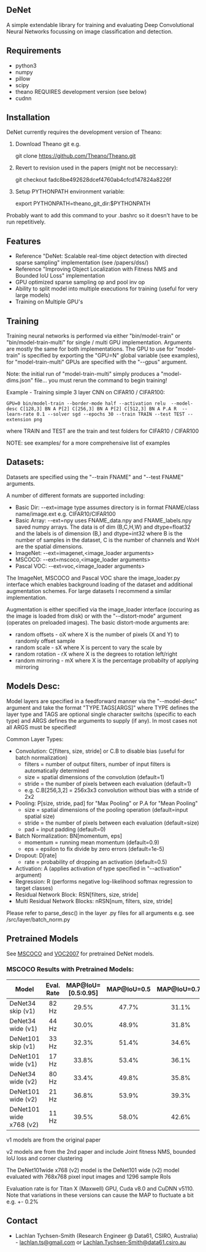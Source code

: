 DeNet
-----------
A simple extendable library for training and evaluating Deep Convolutional Neural Networks focussing on image classification and detection. 

Requirements
-----------
* python3
* numpy
* pillow
* scipy
* theano REQUIRES development version (see below)
* cudnn 

Installation
-----------

DeNet currently requires the development version of Theano:
1. Download Theano git e.g.

    git clone https://github.com/Theano/Theano.git

2. Revert to revision used in the papers (might not be neccessary):

    git checkout fadc8be492628dcef4760ab4cfcd147824a8226f

3. Setup PYTHONPATH environment variable:

    export PYTHONPATH=theano_git_dir:$PYTHONPATH

Probably want to add this command to your .bashrc so it doesn't have to be run repetitively.

Features
-----------
* Reference "DeNet: Scalable real-time object detection with directed sparse sampling" implementation (see /papers/dss/)
* Reference "Improving Object Localization with Fitness NMS and Bounded IoU Loss" implementation
* GPU optimized sparse sampling op and pool inv op
* Ability to split model into multiple executions for training (useful for very large models)
* Training on Multiple GPU's

Training
-----------
Training neural networks is performed via either "bin/model-train" or "bin/model-train-multi" for 
single / multi GPU implementation. Arguments are mostly the same for both implementations. The GPU to 
use for "model-train" is specified by exporting the "GPU=N" global variable (see examples), 
for "model-train-multi" GPUs are specified with the "--gpus" argument.

Note: the initial run of "model-train-multi" simply produces a "model-dims.json" file... you must
rerun the command to begin training!

Example - Training simple 3 layer CNN on CIFAR10 / CIFAR100: 

	GPU=0 bin/model-train --border-mode half --activation relu  --model-desc C[128,3] BN A P[2] C[256,3] BN A P[2] C[512,3] BN A P.A R  --learn-rate 0.1 --solver sgd --epochs 30 --train TRAIN --test TEST --extension png 

where TRAIN and TEST are the train and test folders for CIFAR10 / CIFAR100

NOTE: see examples/ for a more comprehensive list of examples

Datasets:
-----------
Datasets are specified using the "--train FNAME" and "--test FNAME" arguments. 

A number of different formats are supported including:
* Basic Dir: --ext=image type
  assumes directory is in format FNAME/class name/image.ext e.g. CIFAR10/CIFAR100
* Basic Array: --ext=npy
  uses FNAME_data.npy and FNAME_labels.npy saved numpy arrays. The data is of dim
  (B,C,H,W) and dtype=float32 and the labels is of dimension (B,) and dtype=int32 where B is the number of 
  samples in the dataset, C is the number of channels and WxH are the spatial dimensions. 
* ImageNet: --ext=imagenet,<image_loader arguments> 
* MSCOCO: --ext=mscoco,<image_loader arguments>
* Pascal VOC: --ext=voc,<image_loader arguments>

The ImageNet, MSCOCO and Pascal VOC share the image_loader.py interface which enables background loading of 
the dataset and additional augmentation schemes. For large datasets I recommend a similar implementation.

Augmentation is either specified via the image_loader interface (occuring as the image is loaded
from disk) or with the "--distort-mode" argument (operates on preloaded images). The basic distort-mode 
arguments are: 
* random offsets - oX where X is the number of pixels (X and Y) to randomly offset sample
* random scale - sX where X is percent to vary the scale by
* random rotation - rX where X is the degrees to rotation left/right
* random mirroring - mX where X is the percentage probabilty of applying mirroring

Models Desc:
-----------
Model layers are specified in a feedforward manner via the "--model-desc" argument and take the 
format "TYPE.TAGS[ARGS]" where TYPE defines the layer type and TAGS are optional single character 
switchs (specific to each type) and ARGS defines the arguments to supply (if any). In most cases 
not all ARGS must be specified! 

Common Layer Types:
* Convolution: C[filters, size, stride] or C.B to disable bias (useful for batch normalization)
  - filters = number of output filters, number of input filters is automatically determined
  - size = spatial dimensions of the convolution (default=1)
  - stride = the number of pixels between each evaluation (default=1) 
  - e.g. C.B[256,3,2] = 256x3x3 convolution without bias with a stride of 2x2
* Pooling: P[size, stride, pad] for "Max Pooling" or P.A for "Mean Pooling"
  - size = spatial dimensions of the pooling operation (default=input spatial size) 
  - stride = the number of pixels between each evaluation (default=size) 
  - pad = input padding (default=0) 
* Batch Normalization: BN[momentum, eps]
  - momentum = running mean momentum (default=0.9)
  - eps = epsilon to fix divide by zero errors (default=1e-5)
* Dropout: D[rate]
  - rate = probability of dropping an activation (default=0.5)
* Activation: A (applies activation of type specified in "--activation" argument)
* Regression: R (performs negative log-likelihood softmax regression to target classes)
* Residual Network Block: RSN[filters, size, stride]
* Multi Residual Network Blocks: nRSN[num, filters, size, stride]

Please refer to parse_desc() in the layer .py files for all arguments e.g. see /src/layer/batch_norm.py

Pretrained Models
-----------

See [MSCOCO](/models/mscoco/README.md) and [VOC2007](/models/voc2007/README.md) for pretrained DeNet models.

### MSCOCO Results with Pretrained Models:

| Model                    | Eval. Rate | MAP@IoU=[0.5:0.95] | MAP@IoU=0.5 | MAP@IoU=0.75 |
| ------------------------ |:----------:|:------------------:|:-----------:|:------------:|
| DeNet34 skip (v1)        |    82 Hz   |        29.5%       |    47.7%    |     31.1%    |
| DeNet34 wide (v1)        |    44 Hz   |        30.0%       |    48.9%    |     31.8%    |
| DeNet101 skip (v1)       |    33 Hz   |        32.3%       |    51.4%    |     34.6%    |
| DeNet101 wide (v1)       |    17 Hz   |        33.8%       |    53.4%    |     36.1%    |
| DeNet34 wide (v2)        |    80 Hz   |        33.4%       |    49.8%    |     35.8%    |
| DeNet101 wide (v2)       |    21 Hz   |        36.8%       |    53.9%    |     39.3%    |
| DeNet101 wide x768 (v2)  |    11 Hz   |        39.5%       |    58.0%    |     42.6%    |

v1 models are from the original paper

v2 models are from the 2nd paper and include Joint fitness NMS, bounded IoU loss and corner clustering

The DeNet101wide x768 (v2) model is the DeNet101 wide (v2) model evaluated with 768x768 pixel input images and
1296 sample RoIs

Evaluation rate is for Titan X (Maxwell) GPU, Cuda v8.0 and CuDNN v5110. Note that variations in these versions
can cause the MAP to fluctuate a bit e.g. +- 0.2%

Contact
-----------
* Lachlan Tychsen-Smith (Research Engineer @ Data61, CSIRO, Australia) - lachlan.ts@gmail.com or Lachlan.Tychsen-Smith@data61.csiro.au


